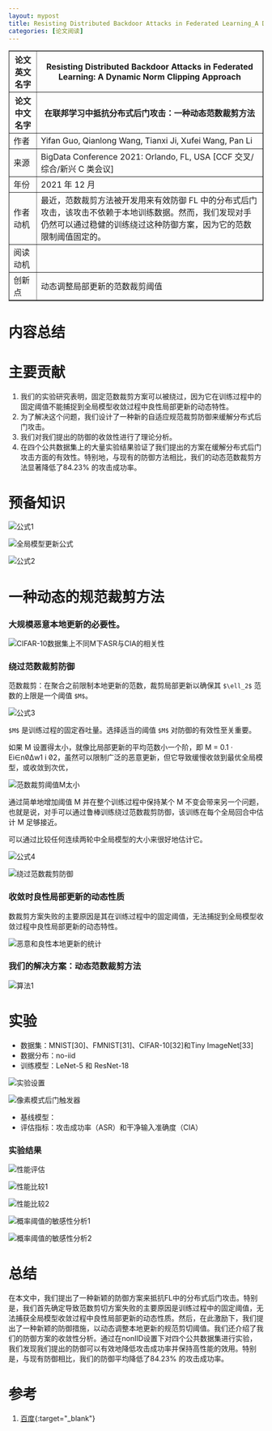 ```yaml
---
layout: mypost
title: Resisting Distributed Backdoor Attacks in Federated Learning_A Dynamic Norm Clipping Approach
categories: [论文阅读]
---
```


<table border="1">
    <tr>
        <th>论文英文名字</th>
        <th>Resisting Distributed Backdoor Attacks in Federated Learning: A Dynamic Norm Clipping Approach</th>
    </tr>
    <tr>
        <th>论文中文名字</th>
        <th>在联邦学习中抵抗分布式后门攻击：一种动态范数裁剪方法</th>
    </tr>
    <tr>
        <td>作者</td>
        <td>Yifan Guo, Qianlong Wang, Tianxi Ji, Xufei Wang, Pan Li</td>
    </tr>
    <tr>
        <td>来源</td>
        <td>BigData Conference 2021: Orlando, FL, USA [CCF 交叉/综合/新兴 C 类会议]</td>
    </tr>
    <tr>
        <td>年份</td>
        <td>2021 年 12 月</td>
    </tr>
    <tr>
        <td>作者动机</td>
        <td>最近，范数裁剪方法被开发用来有效防御 FL 中的分布式后门攻击，该攻击不依赖于本地训练数据。然而，我们发现对手仍然可以通过稳健的训练绕过这种防御方案，因为它的范数限制阈值固定的。</td>
    </tr>
    <tr>
        <td>阅读动机</td>
        <td></td>
    </tr>
    <tr>
        <td>创新点</td>
        <td>动态调整局部更新的范数裁剪阈值</td>
    </tr>
</table>

# 内容总结

# 主要贡献

1. 我们的实验研究表明，固定范数裁剪方案可以被绕过，因为它在训练过程中的固定阈值不能捕捉到全局模型收敛过程中良性局部更新的动态特性。
2. 为了解决这个问题，我们设计了一种新的自适应规范裁剪防御来缓解分布式后门攻击。
3. 我们对我们提出的防御的收敛性进行了理论分析。
4. 在四个公共数据集上的大量实验结果验证了我们提出的方案在缓解分布式后门攻击方面的有效性。特别地，与现有的防御方法相比，我们的动态范数裁剪方法显著降低了84.23% 的攻击成功率。

# 预备知识

![公式1](公式1.png)

![全局模型更新公式](全局模型更新公式.png)

![公式2](公式2.png)

# 一种动态的规范裁剪方法

### 大规模恶意本地更新的必要性。

![CIFAR-10数据集上不同M下ASR与CIA的相关性](CIFAR-10数据集上不同M下ASR与CIA的相关性.png)

### 绕过范数裁剪防御

范数裁剪：在聚合之前限制本地更新的范数，裁剪局部更新以确保其 `$\ell_2$` 范数的上限是一个阈值 `$M$`。

![公式3](公式3.png)

`$M$` 是训练过程的固定吞吐量。选择适当的阈值 `$M$` 对防御的有效性至关重要。

如果 M 设置得太小，就像比局部更新的平均范数小一个阶，即 M = 0.1 · Ei∈nΔw1 i 2，虽然可以限制广泛的恶意更新，但它导致缓慢收敛到最优全局模型，或收敛到次优，

![范数裁剪阈值M太小](范数裁剪阈值M太小.png)

通过简单地增加阈值 M 并在整个训练过程中保持某个 M 不变会带来另一个问题，也就是说，对手可以通过鲁棒训练绕过范数裁剪防御，该训练在每个全局回合中估计 M 足够接近。

可以通过比较任何连续两轮中全局模型的大小来很好地估计它。

![公式4](公式4.png)

![绕过范数裁剪防御](绕过范数裁剪防御.png)

### 收敛时良性局部更新的动态性质

数裁剪方案失败的主要原因是其在训练过程中的固定阈值，无法捕捉到全局模型收敛过程中良性局部更新的动态特性。

![恶意和良性本地更新的统计](恶意和良性本地更新的统计.png)

### 我们的解决方案：动态范数裁剪方法

![算法1](算法1.png)

# 实验

+ 数据集：MNIST[30]、FMNIST[31]、CIFAR-10[32]和Tiny ImageNet[33]
+ 数据分布：no-iid
+ 训练模型：LeNet-5 和 ResNet-18

![实验设置](实验设置.png)

![像素模式后门触发器](像素模式后门触发器.png)

+ 基线模型：
+ 评估指标：攻击成功率（ASR）和干净输入准确度（CIA）

### 实验结果

![性能评估](性能评估.png)

![性能比较1](性能比较1.png)

![性能比较2](性能比较2.png)

![概率阈值的敏感性分析1](概率阈值的敏感性分析1.png)

![概率阈值的敏感性分析2](概率阈值的敏感性分析2.png)

# 总结

在本文中，我们提出了一种新颖的防御方案来抵抗FL中的分布式后门攻击。特别是，我们首先确定导致范数剪切方案失败的主要原因是训练过程中的固定阈值，无法捕获全局模型收敛过程中良性局部更新的动态性质。然后，在此激励下，我们提出了一种新颖的防御措施，以动态调整本地更新的规范剪切阈值。我们还介绍了我们的防御方案的收敛性分析。通过在nonIID设置下对四个公共数据集进行实验，我们发现我们提出的防御可以有效地降低攻击成功率并保持高性能的效用。特别是，与现有防御相比，我们的防御平均降低了84.23% 的攻击成功率。

# 参考

1. [百度](https://www.baidu.com){:target="_blank"}